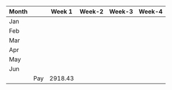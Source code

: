 |Month||Week 1|Week-2|Week-3|Week-4|
|:---|:---:|:---:|:---:|:---:|:---:|
|Jan|||||
|Feb|||||
|Mar|||||
|Apr|||||
|May|||||
|Jun|||||
||Pay|2918.43||||
